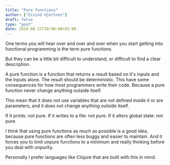 ```yaml
---
title: "Pure functions"
author: ["Eivind Hjertnes"]
draft: false
type: "post"
date: 2018-08-21T10:00:00+02:00
---
```


One terms you will hear over and over and over when you start getting
into functional programming is the term pure functions.

But they can be a little bit difficult to understand, or difficult to
find a clear description.

A pure function is a function that returns a result based on it's inputs
and the inputs alone. The result should be deterministic. This have some
consequences for how most programmers write their code. Because a pure
function never change anything outside itself.

This mean that it does not use variables that are not defined inside it
or are parameters, and it does not change anything outside itself.

If it prints: not pure. If it writes to a file: not pure. If it alters
global state: not pure.

I think that using pure functions as much as possible is a good idea,
because pure functions are often less buggy and easier to maintain. And
it forces you to limit unpure functions to a minimum and really thinking
before you deal with unpurity.

Personally I prefer languages like Clojure that are built with this in
mind.
